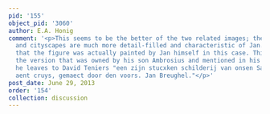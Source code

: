 ```yaml
---
pid: '155'
object_pid: '3060'
author: E.A. Honig
comment: '<p>This seems to be the better of the two related images; the landscape
  and cityscapes are much more detail-filled and characteristic of Jan. I seems possible
  that the figure was actually painted by Jan himself in this case. This could be
  the version that was owned by his son Ambrosius and mentioned in his will of 1639:
  he leaves to David Teniers "een zijn stucxken schilderij van onsen Salichmaecker
  aent cruys, gemaect door den voors. Jan Breughel."</p>'
post_date: June 29, 2013
order: '154'
collection: discussion
---
```

